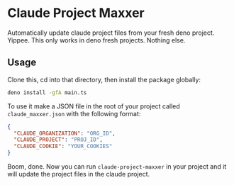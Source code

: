 # Claude Project Maxxer

Automatically update claude project files from your fresh deno project. Yippee.
This only works in deno fresh projects. Nothing else.

## Usage

Clone this, cd into that directory, then install the package globally:

```bash
deno install -gfA main.ts
```

To use it make a JSON file in the root of your project called
`claude_maxxer.json` with the following format:

```json
{
  "CLAUDE_ORGANIZATION": "ORG_ID",
  "CLAUDE_PROJECT": "PROJ_ID",
  "CLAUDE_COOKIE": "YOUR_COOKIES"
}
```

Boom, done. Now you can run `claude-project-maxxer` in your project and it will
update the project files in the claude project.
